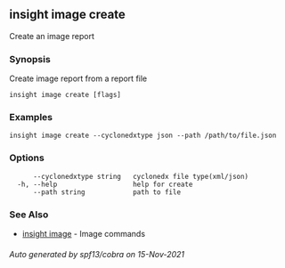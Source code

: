 ## insight image create

Create an image report

### Synopsis

Create image report from a report file

```
insight image create [flags]
```

### Examples

```
insight image create --cyclonedxtype json --path /path/to/file.json
```

### Options

```
      --cyclonedxtype string   cyclonedx file type(xml/json)
  -h, --help                   help for create
      --path string            path to file
```

### See Also

* [insight image](insight_image.md)	 - Image commands

###### Auto generated by spf13/cobra on 15-Nov-2021

